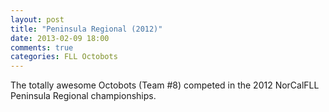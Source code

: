 ```yaml
---
layout: post
title: "Peninsula Regional (2012)"
date: 2013-02-09 18:00
comments: true
categories: FLL Octobots
---
```


The totally awesome Octobots (Team #8) competed in the 2012 NorCalFLL Peninsula Regional championships.

<!-- more -->






